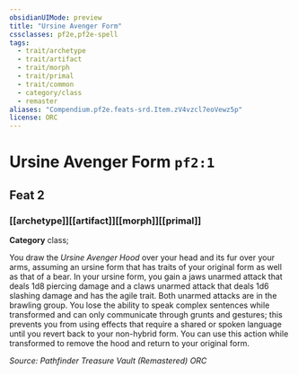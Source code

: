 ```yaml
---
obsidianUIMode: preview
title: "Ursine Avenger Form"
cssclasses: pf2e,pf2e-spell
tags:
  - trait/archetype
  - trait/artifact
  - trait/morph
  - trait/primal
  - trait/common
  - category/class
  - remaster
aliases: "Compendium.pf2e.feats-srd.Item.zV4vzcl7eoVewz5p"
license: ORC
---
```

# Ursine Avenger Form `pf2:1`
## Feat 2
### [[archetype]][[artifact]][[morph]][[primal]]

**Category** class; 




You draw the _Ursine Avenger Hood_ over your head and its fur over your arms, assuming an ursine form that has traits of your original form as well as that of a bear. In your ursine form, you gain a jaws unarmed attack that deals 1d8 piercing damage and a claws unarmed attack that deals 1d6 slashing damage and has the agile trait. Both unarmed attacks are in the brawling group. You lose the ability to speak complex sentences while transformed and can only communicate through grunts and gestures; this prevents you from using effects that require a shared or spoken language until you revert back to your non-hybrid form. You can use this action while transformed to remove the hood and return to your original form.

*Source: Pathfinder Treasure Vault (Remastered)*
*ORC*